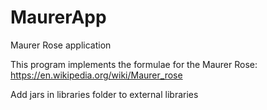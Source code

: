 # MaurerApp
Maurer Rose application

This program implements the formulae for the Maurer Rose: https://en.wikipedia.org/wiki/Maurer_rose

Add jars in libraries folder to external libraries